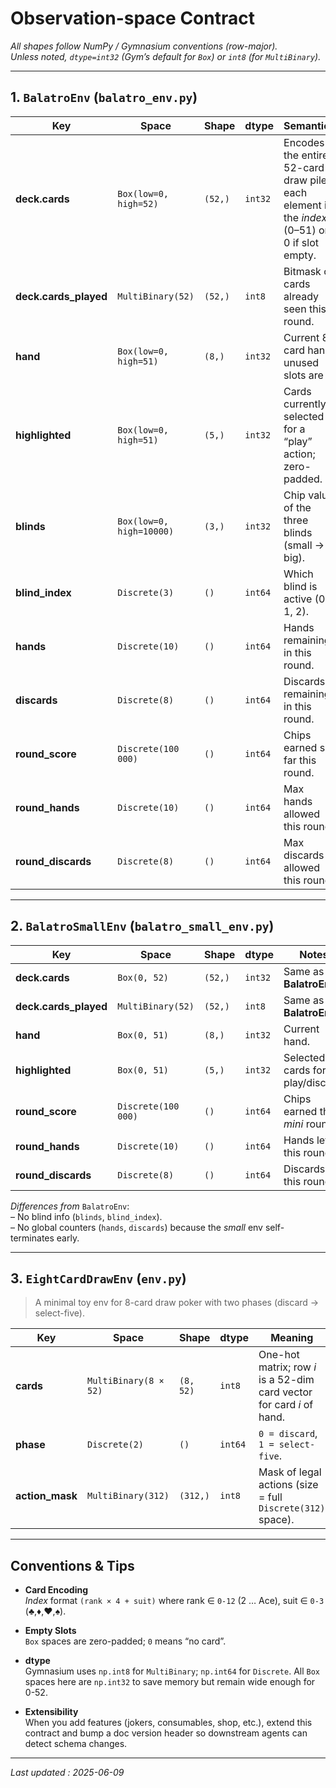 # Observation-space Contract  
_All shapes follow NumPy / Gymnasium conventions (row-major).  
Unless noted, `dtype=int32` (Gym’s default for `Box`) or `int8` (for `MultiBinary`)._

---

## 1. `BalatroEnv`  (`balatro_env.py`)

| Key | Space | Shape | dtype | Semantics |
|-----|-------|-------|-------|-----------|
| **deck.cards** | `Box(low=0, high=52)` | `(52,)` | `int32` | Encodes the entire 52-card draw pile; each element is the *index* (0–51) or 0 if slot empty. |
| **deck.cards_played** | `MultiBinary(52)` | `(52,)` | `int8` | Bitmask of cards already seen this round. |
| **hand** | `Box(low=0, high=51)` | `(8,)` | `int32` | Current 8-card hand; unused slots are `0`. |
| **highlighted** | `Box(low=0, high=51)` | `(5,)` | `int32` | Cards currently selected for a “play” action; zero-padded. |
| **blinds** | `Box(low=0, high=10000)` | `(3,)` | `int32` | Chip value of the three blinds (small → big). |
| **blind_index** | `Discrete(3)` | `()` | `int64` | Which blind is active (0, 1, 2). |
| **hands** | `Discrete(10)` | `()` | `int64` | Hands remaining in this round. |
| **discards** | `Discrete(8)` | `()` | `int64` | Discards remaining in this round. |
| **round_score** | `Discrete(100 000)` | `()` | `int64` | Chips earned so far this round. |
| **round_hands** | `Discrete(10)` | `()` | `int64` | Max hands allowed this round. |
| **round_discards** | `Discrete(8)` | `()` | `int64` | Max discards allowed this round. |

---

## 2. `BalatroSmallEnv`  (`balatro_small_env.py`)

| Key | Space | Shape | dtype | Notes |
|-----|-------|-------|-------|-------|
| **deck.cards** | `Box(0, 52)` | `(52,)` | `int32` | Same as **BalatroEnv**. |
| **deck.cards_played** | `MultiBinary(52)` | `(52,)` | `int8` | Same as **BalatroEnv**. |
| **hand** | `Box(0, 51)` | `(8,)` | `int32` | Current hand. |
| **highlighted** | `Box(0, 51)` | `(5,)` | `int32` | Selected cards for play/discard. |
| **round_score** | `Discrete(100 000)` | `()` | `int64` | Chips earned this *mini* round. |
| **round_hands** | `Discrete(10)` | `()` | `int64` | Hands left this round. |
| **round_discards** | `Discrete(8)` | `()` | `int64` | Discards left this round. |

*Differences from* `BalatroEnv`:  
– No blind info (`blinds`, `blind_index`).  
– No global counters (`hands`, `discards`) because the *small* env self-terminates early.  

---

## 3. `EightCardDrawEnv`  (`env.py`)

> A minimal toy env for 8-card draw poker with two phases (discard → select-five).

| Key | Space | Shape | dtype | Meaning |
|-----|-------|-------|-------|---------|
| **cards** | `MultiBinary(8 × 52)` | `(8, 52)` | `int8` | One-hot matrix; row *i* is a 52-dim card vector for card *i* of hand. |
| **phase** | `Discrete(2)` | `()` | `int64` | `0 = discard`, `1 = select-five`. |
| **action_mask** | `MultiBinary(312)` | `(312,)` | `int8` | Mask of legal actions (size = full `Discrete(312)` space). |

---

## Conventions & Tips

* **Card Encoding**  
  *Index* format `(rank × 4 + suit)` where rank ∈ `0-12` (2 … Ace), suit ∈ `0-3` (♣,♦,♥,♠).

* **Empty Slots**  
  `Box` spaces are zero-padded; `0` means “no card”.

* **dtype**  
  Gymnasium uses `np.int8` for `MultiBinary`; `np.int64` for `Discrete`. All `Box` spaces here are `np.int32` to save memory but remain wide enough for 0-52.

* **Extensibility**  
  When you add features (jokers, consumables, shop, etc.), extend this contract and bump a doc version header so downstream agents can detect schema changes.

---

_Last updated : 2025-06-09_
